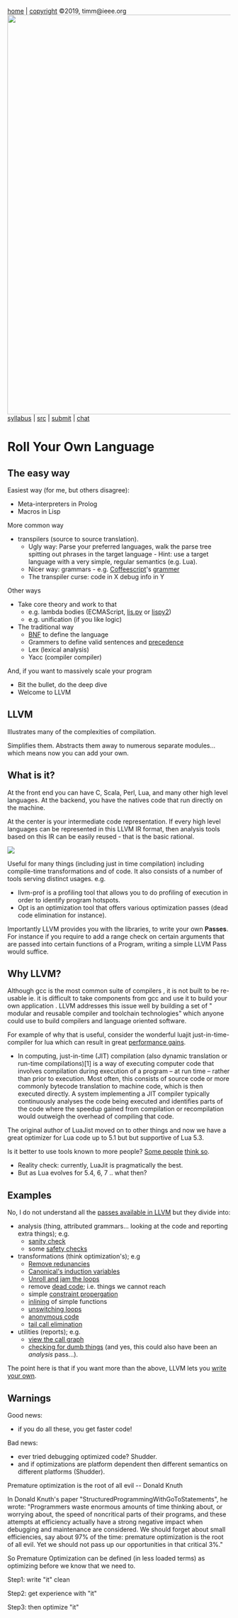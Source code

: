 
[home](http://tiny.cc/plm19) |
[copyright](https://github.com/txt/plm19/blob/master/license.md) &copy;2019, timm&commat;ieee.org
<br>
<a href="http://tiny.cc/plm19"><img width=900 src="https://raw.githubusercontent.com/txt/plm19/master/etc/img/banner.png"></a>
<br>
[syllabus](https://github.com/txt/plm19/blob/master/doc/syllabus.md) |
[src](https://github.com/txt/plm19/tree/master/src) |
[submit](http://tiny.cc/plm19give) |
[chat](https://plm19.slack.com/)

# Roll Your Own Language

## The easy way

Easiest way (for me, but others disagree):

- Meta-interpreters in Prolog
- Macros in Lisp

More common way

- transpilers (source to source translation). 
     - Ugly way: Parse your preferred languages, walk the parse tree spitting  out  phrases in the target language
            - Hint: use a target language with a  very simple, regular semantics (e.g. Lua).
     - Nicer way: grammars
            - e.g. [Coffeescript](https://coffeescript.org/#language)'s [grammer](https://coffeescript.org/v1/annotated-source/grammar.html)
     - The transpiler curse: code in X debug info in Y

Other ways

- Take core theory and work to that
    - e.g. lambda bodies (ECMAScript, [lis.py](http://norvig.com/lispy.html) or [lispy2](http://norvig.com/lispy2.html))
    - e.g. unification (if you like logic)
- The traditional way
    - [BNF](https://en.wikipedia.org/wiki/Backus–Naur_form#Example)  to define the language
    - Grammers to  define valid sentences and [precedence](https://en.wikibooks.org/wiki/Introduction_to_Programming_Languages/Precedence_and_Associativity)
    - Lex (lexical analysis) 
    - Yacc (compiler compiler)

And, if you want to massively scale your program

- Bit the bullet, do the deep dive
- Welcome to LLVM

## LLVM


Illustrates many of the complexities of compilation.

Simplifies them. Abstracts them away to numerous separate modules... which means now you can add your own.

## What is it?

At the front end you can have C, Scala, Perl, Lua, and many other high level languages. At the backend, you have the natives code that run directly on the machine.

At the center is your intermediate code representation. If every high level languages can be represented in this LLVM IR format, then analysis tools based on this IR can be easily reused - that is the basic rational.

![](https://i.stack.imgur.com/9xGDe.png)

Useful for many things (including just in time compilation) including compile-time  transformations
and of code. It also consists of a number of tools serving distinct usages. e.g.

- llvm-prof is a profiling tool that allows you to do profiling of execution in order to identify program hotspots. 
- Opt is an optimization tool that offers various optimization passes (dead code elimination for instance).

 Importantly LLVM provides you with the libraries, to write your own **Passes**. For instance if you require to add a range check on certain arguments that are passed into certain functions of a Program, writing a simple LLVM Pass would suffice.



## Why LLVM?

Although gcc is the most common suite of compilers , it is not built to be re-usable ie. it is difficult to take components from gcc and use it to build your own application . LLVM addresses this issue well by building a set of " modular and reusable compiler and toolchain technologies" which anyone could use to build compilers and language oriented software.

For example of why that is useful, consider the wonderful luajit just-in-time-compiler for lua which can result in great [performance gains](http://luajit.org/performance_x86.html).  


- In computing, just-in-time (JIT) compilation (also dynamic translation or run-time compilations)[1] is a way of executing computer code that involves compilation during execution of a program – at run time – rather than prior to execution. Most often, this consists of source code or more commonly bytecode translation to machine code, which is then executed directly. A system implementing a JIT compiler typically continuously analyses the code being executed and identifies parts of the code where the speedup gained from compilation or recompilation would outweigh the overhead of compiling that code.

The original author of LuaJist moved on to other things and now we have a great optimizer for Lua code up to 5.1 but but supportive of Lua 5.3. 

Is it better to use tools known to more people? [Some people](https://github.com/gligneul/FastLua) [think so](https://github.com/dibyendumajumdar/ravi).

- Reality check: currently, LuaJit is pragmatically the best. 
- But as Lua evolves for 5.4, 6, 7 .. what then?

## Examples

No, I do not understand all the [passes available in LLVM](https://llvm.org/docs/Passes.html)
but they divide into:

- analysis (thing, attributed grammars... looking at the  code and reporting extra things); e.g.
    - [sanity check](https://llvm.org/docs/Passes.html#lint-statically-lint-checks-llvm-ir)
    - some [safety checks](https://llvm.org/docs/Passes.html#stack-safety-stack-safety-analysis)
- transformations (think optimization's); e.g
    - [Remove redunancies](https://llvm.org/docs/Passes.html#instcombine-combine-redundant-instructions)   
    - [Canonical's induction variables](https://llvm.org/docs/Passes.html#indvars-canonicalize-induction-variables)
    - [Unroll and jam the loops](https://llvm.org/docs/Passes.html#loop-unroll-and-jam-unroll-and-jam-loops)
    - remove [dead code](https://llvm.org/docs/Passes.html#dce-dead-code-elimination); i.e. things we cannot reach
    - simple [constraint propergation](https://llvm.org/docs/Passes.html#constprop-simple-constant-propagation)
    - [inlining](https://llvm.org/docs/Passes.html#inline-function-integration-inlining) of simple functions
    - [unswitching loops](https://llvm.org/docs/Passes.html#loop-unswitch-unswitch-loops)
    - [anonymous code](https://llvm.org/docs/Passes.html#strip-strip-all-symbols-from-a-module)
    - [tail call elimination](https://llvm.org/docs/Passes.html#tailcallelim-tail-call-elimination)
- utilities (reports); e.g.
    - [view the call graph](https://llvm.org/docs/Passes.html#tailcallelim-tail-call-elimination)
    - [checking for dumb things](https://llvm.org/docs/Passes.html#verify-module-verifier) (and yes, this could also
         have been an _analysis_ pass...).

The point here is that if you want more than the above, LLVM lets you [write your own](http://llvm.org/docs/WritingAnLLVMPass.html).

## Warnings

Good news: 

- if you do all these, you get faster code!

Bad news: 

- ever tried debugging optimized code? Shudder.
- and if optimizations are platform dependent then different semantics on different platforms (Shudder).

Premature optimization is the root of all evil -- Donald Knuth

In Donald Knuth's paper "StructuredProgrammingWithGoToStatements", he wrote: "Programmers waste enormous amounts of time thinking about, or worrying about, the speed of noncritical parts of their programs, and these attempts at efficiency actually have a strong negative impact when debugging and maintenance are considered. We should forget about small efficiencies, say about 97% of the time: premature optimization is the root of all evil. Yet we should not pass up our opportunities in that critical 3%."

So Premature Optimization can be defined (in less loaded terms) as optimizing before we know that we need to.

Step1: write "it"  clean

Step2: get experience with "it"

Step3: then optimize "it"
